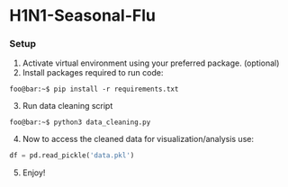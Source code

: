 # H1N1-Seasonal-Flu

### Setup
1. Activate virtual environment using your preferred package. (optional)
2. Install packages required to run code:
```console
foo@bar:~$ pip install -r requirements.txt
```
3. Run data cleaning script
```console
foo@bar:~$ python3 data_cleaning.py
```
4. Now to access the cleaned data for visualization/analysis use:
```python
df = pd.read_pickle('data.pkl')
```
5. Enjoy!